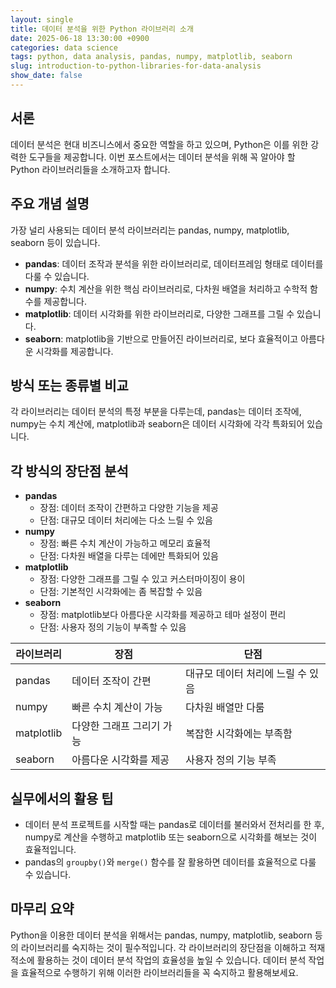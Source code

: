 ```yaml
---
layout: single
title: 데이터 분석을 위한 Python 라이브러리 소개
date: 2025-06-18 13:30:00 +0900
categories: data science
tags: python, data analysis, pandas, numpy, matplotlib, seaborn
slug: introduction-to-python-libraries-for-data-analysis
show_date: false
---
```


## 서론
데이터 분석은 현대 비즈니스에서 중요한 역할을 하고 있으며, Python은 이를 위한 강력한 도구들을 제공합니다. 이번 포스트에서는 데이터 분석을 위해 꼭 알아야 할 Python 라이브러리들을 소개하고자 합니다.

## 주요 개념 설명
가장 널리 사용되는 데이터 분석 라이브러리는 pandas, numpy, matplotlib, seaborn 등이 있습니다. 
- **pandas**: 데이터 조작과 분석을 위한 라이브러리로, 데이터프레임 형태로 데이터를 다룰 수 있습니다.
- **numpy**: 수치 계산을 위한 핵심 라이브러리로, 다차원 배열을 처리하고 수학적 함수를 제공합니다.
- **matplotlib**: 데이터 시각화를 위한 라이브러리로, 다양한 그래프를 그릴 수 있습니다.
- **seaborn**: matplotlib을 기반으로 만들어진 라이브러리로, 보다 효율적이고 아름다운 시각화를 제공합니다.

## 방식 또는 종류별 비교
각 라이브러리는 데이터 분석의 특정 부분을 다루는데, pandas는 데이터 조작에, numpy는 수치 계산에, matplotlib과 seaborn은 데이터 시각화에 각각 특화되어 있습니다.

## 각 방식의 장단점 분석
- **pandas**
  - 장점: 데이터 조작이 간편하고 다양한 기능을 제공
  - 단점: 대규모 데이터 처리에는 다소 느릴 수 있음
- **numpy**
  - 장점: 빠른 수치 계산이 가능하고 메모리 효율적
  - 단점: 다차원 배열을 다루는 데에만 특화되어 있음
- **matplotlib**
  - 장점: 다양한 그래프를 그릴 수 있고 커스터마이징이 용이
  - 단점: 기본적인 시각화에는 좀 복잡할 수 있음
- **seaborn**
  - 장점: matplotlib보다 아름다운 시각화를 제공하고 테마 설정이 편리
  - 단점: 사용자 정의 기능이 부족할 수 있음

| 라이브러리   | 장점                            | 단점                             |
|--------------|---------------------------------|----------------------------------|
| pandas       | 데이터 조작이 간편               | 대규모 데이터 처리에 느릴 수 있음 |
| numpy        | 빠른 수치 계산이 가능            | 다차원 배열만 다룸                |
| matplotlib   | 다양한 그래프 그리기 가능        | 복잡한 시각화에는 부족함         |
| seaborn      | 아름다운 시각화를 제공           | 사용자 정의 기능 부족             |

## 실무에서의 활용 팁
- 데이터 분석 프로젝트를 시작할 때는 pandas로 데이터를 불러와서 전처리를 한 후, numpy로 계산을 수행하고 matplotlib 또는 seaborn으로 시각화를 해보는 것이 효율적입니다.
- pandas의 `groupby()`와 `merge()` 함수를 잘 활용하면 데이터를 효율적으로 다룰 수 있습니다.

## 마무리 요약
Python을 이용한 데이터 분석을 위해서는 pandas, numpy, matplotlib, seaborn 등의 라이브러리를 숙지하는 것이 필수적입니다. 각 라이브러리의 장단점을 이해하고 적재적소에 활용하는 것이 데이터 분석 작업의 효율성을 높일 수 있습니다. 데이터 분석 작업을 효율적으로 수행하기 위해 이러한 라이브러리들을 꼭 숙지하고 활용해보세요.